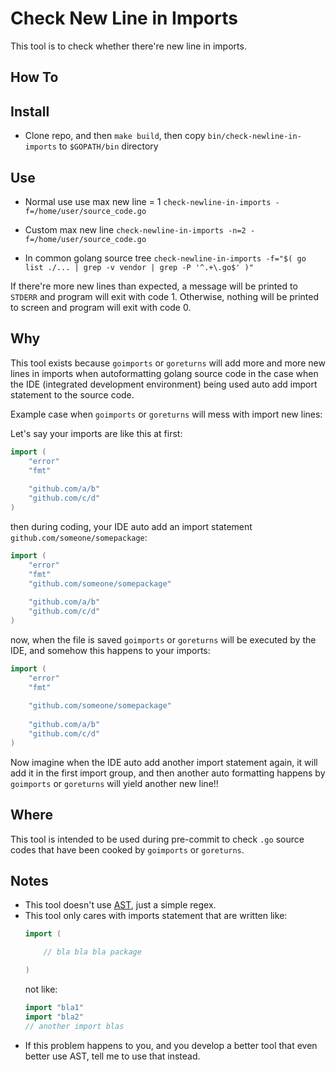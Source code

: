 # Check New Line in Imports

This tool is to check whether there're new line in imports.

## How To

## Install

* Clone repo, and then `make build`, then copy `bin/check-newline-in-imports` to `$GOPATH/bin` directory

## Use

* Normal use use max new line = 1
  `check-newline-in-imports -f=/home/user/source_code.go`

* Custom max new line
  `check-newline-in-imports -n=2 -f=/home/user/source_code.go`

* In common golang source tree
  `check-newline-in-imports -f="$( go list ./... | grep -v vendor | grep -P '^.+\.go$' )"`

If there're more new lines than expected, a message will be printed to `STDERR` and program will exit with code 1. Otherwise, nothing will be printed to screen and program will exit with code 0.

## Why
This tool exists because `goimports` or `goreturns` will add more and more new lines in imports when autoformatting golang source code in the case when the IDE (integrated development environment) being used auto add import statement to the source code.

Example case when `goimports` or `goreturns` will mess with import new lines:

Let's say your imports are like this at first:
```go
import (
    "error"
    "fmt"
    
    "github.com/a/b"
    "github.com/c/d"
)
```

then during coding, your IDE auto add an import statement `github.com/someone/somepackage`:
```go
import (
    "error"
    "fmt"
    "github.com/someone/somepackage"
    
    "github.com/a/b"
    "github.com/c/d"
)
```

now, when the file is saved `goimports` or `goreturns` will be executed by the IDE, and somehow this happens to your imports:
```go
import (
    "error"
    "fmt"
    
    "github.com/someone/somepackage"
    
    "github.com/a/b"
    "github.com/c/d"
)
```

Now imagine when the IDE auto add another import statement again, it will add it in the first import group, and then another auto formatting happens by `goimports` or `goreturns` will yield another new line!!

## Where

This tool is intended to be used during pre-commit to check `.go` source codes that have been cooked by `goimports` or `goreturns`.

## Notes

* This tool doesn't use [AST](https://golang.org/pkg/go/ast/), just a simple regex.
* This tool only cares with imports statement that are written like:
  ```go
  import (
  
      // bla bla bla package
  
  )
  ```
  not like:
  ```go
  import "bla1"
  import "bla2"
  // another import blas
  ```
* If this problem happens to you, and you develop a better tool that even better use AST, tell me to use that instead.